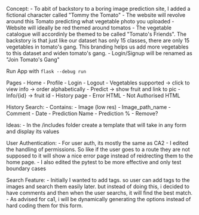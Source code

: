 Concept:
    - To abit of backstory to a boring image prediction site, I added a fictional character called "Tommy the Tomato"
    - The website will revolve around this Tomato predicting what vegetable photo you uploaded
    - Website will ideally be red themed around tomatos
    - The vegetable catalogue will accordinly be themed to be called "Tomato's Friends". The backstory is that just like our dataset has only 15 classes, there are only 15 vegetables in tomato's gang. This branding helps us add more vegetables to this dataset and widen tomato's gang. 
    - Login/Signup will be renamed as "Join Tomato's Gang"

Run App with `flask --debug run`

Pages
    - Home
    - Profile
    - Login
    - Logout
    - Vegetables supported -> click to view info -> order alphabetically
    - Predict -> show fruit and link to pic
    - Info/{id} -> fruit id
    - History page
    - Error HTML
    - Not Authorised HTML

History Search:
    - Contains:
        - Image (low res)
        - Image_path_name
        - Comment
        - Date
        - Prediction Name
        - Prediction %
        - Remove?

Ideas:
    - In the /includes folder create a template that will take in any form and display its values

User Authentication:
    - For user auth, its mostly the same as CA2
    - I edited the handling of permissions. So like if the user goes to a route they are not supposed to it will show a nice error page instead of reidrecting them to the home page. 
    - I also edited the pytest to be more effective and only test boundary cases

Search Feature:
    - Initially I wanted to add tags. so user can add tags to the images and search them easily later. but instead of doing this, i decided to have comments and then when the user searchs, it will find the best match.
    - As advised for ca1, i will be dynamically generating the options instead of hard coding them for this form.